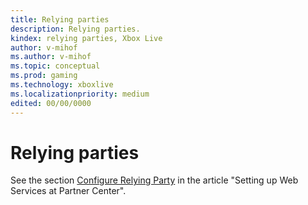 ```yaml
---
title: Relying parties
description: Relying parties.
kindex: relying parties, Xbox Live
author: v-mihof
ms.author: v-mihof
ms.topic: conceptual
ms.prod: gaming
ms.technology: xboxlive
ms.localizationpriority: medium
edited: 00/00/0000
---
```


# Relying parties

See the section [Configure Relying Party](../web-services/live-web-services.md#configure-relying-party) in the article "Setting up Web Services at Partner Center".


<!-- {% jumppage its %} -->
